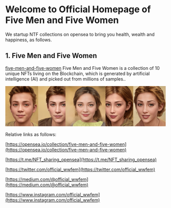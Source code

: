 # Welcome to Official Homepage of Five Men and Five Women
We startup NTF collections on opensea to bring you health, wealth and happiness, as follows.
 
## 1. Five Men and Five Women
[five-men-and-five-women](https://opensea.io/collection/five-men-and-five-women) Five Men and Five Women is a collection of 10 unique NFTs living on the Blockchain, which is generated by artificial intelligence (AI) and picked out from millions of samples..

[![five-men-and-five-women](/logo/Banner.png)](https://opensea.io/collection/five-men-and-five-women)

Relative links as follows:

[https://opensea.io/collection/five-men-and-five-women](https://opensea.io/collection/five-men-and-five-women)

[https://t.me/NFT_sharing_opensea](https://t.me/NFT_sharing_opensea)

[https://twitter.com/official_wwfem](https://twitter.com/official_wwfem)

[https://medium.com/@official_wwfem](https://medium.com/@official_wwfem)

[https://www.instagram.com/official_wwfem](https://www.instagram.com/official_wwfem)

